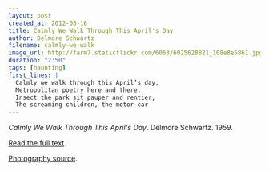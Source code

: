 ```yaml
---
layout: post
created_at: 2012-05-16
title: Calmly We Walk Through This April's Day
author: Delmore Schwartz
filename: calmly-we-walk
image_url: http://farm7.staticflickr.com/6063/6025628821_108e8e5861.jpg
duration: "2:50"
tags: [haunting]
first_lines: |
  Calmly we walk through this April’s day,
  Metropolitan poetry here and there,
  Insect the park sit pauper and rentier,
  The screaming children, the motor-car
---
```


_Calmly We Walk Through This April's Day_.  Delmore Schwartz.  1959.

[Read the full text](http://www.poetryfoundation.org/poem/171344).

[Photography source](http://www.flickr.com/photos/gsfc/6025628821/).

